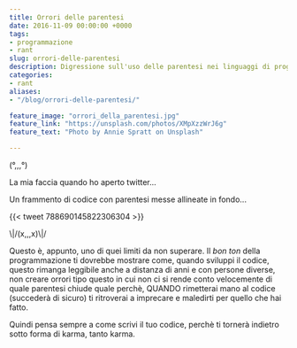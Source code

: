 ```yaml
---
title: Orrori delle parentesi
date: 2016-11-09 00:00:00 +0000
tags:
- programmazione
- rant
slug: orrori-delle-parentesi
description: Digressione sull'uso delle parentesi nei linguaggi di programmazione
categories:
- rant
aliases:
- "/blog/orrori-delle-parentesi/"

feature_image: "orrori_della_parentesi.jpg"
feature_link: "https://unsplash.com/photos/XMpXzzWrJ6g"
feature_text: "Photo by Annie Spratt on Unsplash"

---
```

(°,,,°)

La mia faccia quando ho aperto twitter...

Un frammento di codice con parentesi messe allineate in fondo...

<!--more-->

{{< tweet 788690145822306304 >}}

\\|/(x,,,x)\\|/

Questo è, appunto, uno di quei limiti da non superare. Il *bon ton*
della programmazione ti dovrebbe mostrare come, quando sviluppi il
codice, questo rimanga leggibile anche a distanza di anni e con persone
diverse, non creare orrori tipo questo in cui non ci si rende conto
velocemente di quale parentesi chiude quale perchè, QUANDO rimetterai
mano al codice (succederà di sicuro) ti ritroverai a imprecare e
maledirti per quello che hai fatto.

Quindi pensa sempre a come scrivi il tuo codice, perchè ti tornerà
indietro sotto forma di karma, tanto karma.
